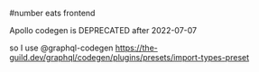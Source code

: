 #number eats frontend

Apollo codegen is DEPRECATED after 2022-07-07

so I use @graphql-codegen
https://the-guild.dev/graphql/codegen/plugins/presets/import-types-preset